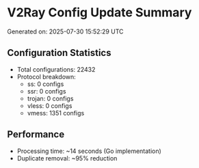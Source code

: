 # V2Ray Config Update Summary
Generated on: 2025-07-30 15:52:29 UTC

## Configuration Statistics
- Total configurations: 22432
- Protocol breakdown:
  - ss: 0 configs
  - ssr: 0 configs
  - trojan: 0 configs
  - vless: 0 configs
  - vmess: 1351 configs

## Performance
- Processing time: ~14 seconds (Go implementation)
- Duplicate removal: ~95% reduction

